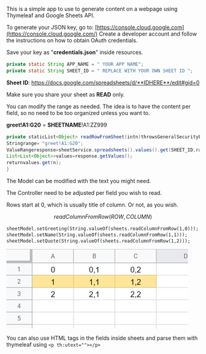 This is a simple app to use to generate content on a webpage using Thymeleaf and Google Sheets API.

To generate your JSON key, go to:
[https://console.cloud.google.com](https://console.cloud.google.com/)
Create a developer account and follow the instructions on how to obtain OAuth credentials.

Save your key as "**credentials.json**" inside resources.

```java
private static String APP_NAME = " YOUR APP NAME";
private static String SHEET_ID = " REPLACE WITH YOUR OWN SHEET ID ";
```

**Sheet ID**: https://docs.google.com/spreadsheets/d/**IDHERE**/edit#gid=0

Make sure you share your sheet as **READ** only.

You can modify the range as needed. The idea is to have the content per field, so no need to be too organized unless you want to.

**greet!A1:G20** = **SHEETNAME**!A1:ZZ999

```java
private staticList<Object> readRowFromSheet(intn)throwsGeneralSecurityException,IOException{
Stringrange= "greet!A1:G20";
ValueRangeresponse=sheetService.spreadsheets().values().get(SHEET_ID,range).execute();
List<List<Object>>values=response.getValues();
returnvalues.get(n);
}
```

The Model can be modified with the text you might need.

The Controller  need to be adjusted per field you wish to read.

Rows start at 0, which is usually title of column. Or not, as you wish.

$$
readColumnFromRow(ROW,COLUMN)
$$

```
sheetModel.setGreeting(String.valueOf(sheets.readColumnFromRow(1,0)));
sheetModel.setName(String.valueOf(sheets.readColumnFromRow(1,1)));
sheetModel.setQuote(String.valueOf(sheets.readColumnFromRow(1,2)));
```

![table](table.png)

You can also use HTML tags in the fields inside sheets and parse them with thymeleaf using ` <p th:utext=""></p> `
